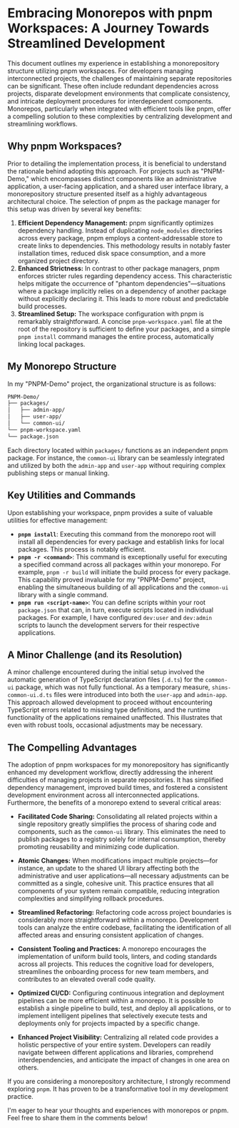 # Embracing Monorepos with pnpm Workspaces: A Journey Towards Streamlined Development

This document outlines my experience in establishing a monorepository structure utilizing pnpm workspaces. For developers managing interconnected projects, the challenges of maintaining separate repositories can be significant. These often include redundant dependencies across projects, disparate development environments that complicate consistency, and intricate deployment procedures for interdependent components. Monorepos, particularly when integrated with efficient tools like pnpm, offer a compelling solution to these complexities by centralizing development and streamlining workflows.

## Why pnpm Workspaces?

Prior to detailing the implementation process, it is beneficial to understand the rationale behind adopting this approach. For projects such as "PNPM-Demo," which encompasses distinct components like an administrative application, a user-facing application, and a shared user interface library, a monorepository structure presented itself as a highly advantageous architectural choice. The selection of pnpm as the package manager for this setup was driven by several key benefits:

1. **Efficient Dependency Management:** pnpm significantly optimizes dependency handling. Instead of duplicating `node_modules` directories across every package, pnpm employs a content-addressable store to create links to dependencies. This methodology results in notably faster installation times, reduced disk space consumption, and a more organized project directory.
2. **Enhanced Strictness:** In contrast to other package managers, pnpm enforces stricter rules regarding dependency access. This characteristic helps mitigate the occurrence of "phantom dependencies"—situations where a package implicitly relies on a dependency of another package without explicitly declaring it. This leads to more robust and predictable build processes.
3. **Streamlined Setup:** The workspace configuration with pnpm is remarkably straightforward. A concise `pnpm-workspace.yaml` file at the root of the repository is sufficient to define your packages, and a simple `pnpm install` command manages the entire process, automatically linking local packages.

## My Monorepo Structure

In my "PNPM-Demo" project, the organizational structure is as follows:

```txt
PNPM-Demo/
├── packages/
│   ├── admin-app/
│   ├── user-app/
│   └── common-ui/
└── pnpm-workspace.yaml
└── package.json
```

Each directory located within `packages/` functions as an independent pnpm package. For instance, the `common-ui` library can be seamlessly integrated and utilized by both the `admin-app` and `user-app` without requiring complex publishing steps or manual linking.

## Key Utilities and Commands

Upon establishing your workspace, pnpm provides a suite of valuable utilities for effective management:

*   **`pnpm install`**: Executing this command from the monorepo root will install all dependencies for every package and establish links for local packages. This process is notably efficient.
*   **`pnpm -r <command>`**: This command is exceptionally useful for executing a specified command across all packages within your monorepo. For example, `pnpm -r build` will initiate the build process for every package. This capability proved invaluable for my "PNPM-Demo" project, enabling the simultaneous building of all applications and the `common-ui` library with a single command.
*   **`pnpm run <script-name>`**: You can define scripts within your root `package.json` that can, in turn, execute scripts located in individual packages. For example, I have configured `dev:user` and `dev:admin` scripts to launch the development servers for their respective applications.

## A Minor Challenge (and its Resolution)

A minor challenge encountered during the initial setup involved the automatic generation of TypeScript declaration files (`.d.ts`) for the `common-ui` package, which was not fully functional. As a temporary measure, `shims-common-ui.d.ts` files were introduced into both the `user-app` and `admin-app`. This approach allowed development to proceed without encountering TypeScript errors related to missing type definitions, and the runtime functionality of the applications remained unaffected. This illustrates that even with robust tools, occasional adjustments may be necessary.

## The Compelling Advantages

The adoption of pnpm workspaces for my monorepository has significantly enhanced my development workflow, directly addressing the inherent difficulties of managing projects in separate repositories. It has simplified dependency management, improved build times, and fostered a consistent development environment across all interconnected applications. Furthermore, the benefits of a monorepo extend to several critical areas:

*   **Facilitated Code Sharing:** Consolidating all related projects within a single repository greatly simplifies the process of sharing code and components, such as the `common-ui` library. This eliminates the need to publish packages to a registry solely for internal consumption, thereby promoting reusability and minimizing code duplication.
*   **Atomic Changes:** When modifications impact multiple projects—for instance, an update to the shared UI library affecting both the administrative and user applications—all necessary adjustments can be committed as a single, cohesive unit. This practice ensures that all components of your system remain compatible, reducing integration complexities and simplifying rollback procedures.
*   **Streamlined Refactoring:** Refactoring code across project boundaries is considerably more straightforward within a monorepo. Development tools can analyze the entire codebase, facilitating the identification of all affected areas and ensuring consistent application of changes.
*   **Consistent Tooling and Practices:** A monorepo encourages the implementation of uniform build tools, linters, and coding standards across all projects. This reduces the cognitive load for developers, streamlines the onboarding process for new team members, and contributes to an elevated overall code quality.

*   **Optimized CI/CD:** Configuring continuous integration and deployment pipelines can be more efficient within a monorepo. It is possible to establish a single pipeline to build, test, and deploy all applications, or to implement intelligent pipelines that selectively execute tests and deployments only for projects impacted by a specific change.
*   **Enhanced Project Visibility:** Centralizing all related code provides a holistic perspective of your entire system. Developers can readily navigate between different applications and libraries, comprehend interdependencies, and anticipate the impact of changes in one area on others.

If you are considering a monorepository architecture, I strongly recommend exploring ```pnpm```. It has proven to be a transformative tool in my development practice.

I'm eager to hear your thoughts and experiences with monorepos or pnpm. Feel free to share them in the comments below!
